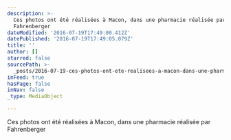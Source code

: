 ```yaml
---
description: >-
  Ces photos ont été réalisées à Macon, dans une pharmacie réalisée par
  Fahrenberger
dateModified: '2016-07-19T17:49:00.412Z'
datePublished: '2016-07-19T17:49:05.079Z'
title: ''
author: []
starred: false
sourcePath: >-
  _posts/2016-07-19-ces-photos-ont-ete-realisees-a-macon-dans-une-pharmacie-rea.md
inFeed: true
hasPage: false
inNav: false
_type: MediaObject

---
```

Ces photos ont été réalisées à Macon, dans une pharmacie réalisée par Fahrenberger